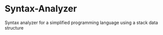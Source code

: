 # Syntax-Analyzer
 Syntax analyzer for a simplified programming language using a stack data structure
